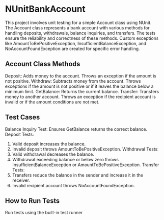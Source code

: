 # NUnitBankAccount

This project involves unit testing for a simple Account class using NUnit. The Account class represents a bank account with various methods for handling deposits, withdrawals, balance inquiries, and transfers. The tests ensure the reliability and correctness of these methods.
Custom exceptions like AmountToBePositiveException, InsufficientBalanceException, and NoAccountFoundException are created for specific error handling.

## Account Class Methods
Deposit: Adds money to the account. Throws an exception if the amount is not positive.
Withdraw: Subtracts money from the account. Throws exceptions if the amount is not positive or if it leaves the balance below a minimum limit.
GetBalance: Returns the current balance.
Transfer: Transfers money to another account. Throws an exception if the recipient account is invalid or if the amount conditions are not met.

## Test Cases
Balance Inquiry Test: Ensures GetBalance returns the correct balance.
Deposit Tests:
1. Valid deposit increases the balance.
2. Invalid deposit throws AmountToBePositiveException.
Withdrawal Tests:
1. Valid withdrawal decreases the balance.
2. Withdrawal exceeding balance or below zero throws InsufficientBalanceException or AmountToBePositiveException.
Transfer Tests:
1. Transfers reduce the balance in the sender and increase it in the receiver.
2. Invalid recipient account throws NoAccountFoundException.

## How to Run Tests
Run tests using the built-in test runner
